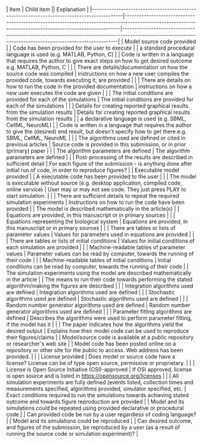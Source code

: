 ﻿| Item                                                                                      | Child item                                                                                                                                               || Explanation                                                                                                                                              |
|-------------------------------------------------------------------------------------------|----------------------------------------------------------------------------------------------------------------------------------------------------------|----------------------------------------------------------------------------------------------------------------------------------------------------------|
| Model source code provided                                                                |                                                                                                                                                          | Code has been provided for the user to execute                                                                                                           |
| a standard procedural language is used (e.g. MATLAB, Python, C)                           |                                                                                                                                                          | Code is written in a language that requires the author to give exact steps on how to get desired outcome e.g. MATLAB, Python, C                          |
|                                                                                           | There are details/documentation on how the source code was compiled                                                                                      | instructions on how a new user compiles the provided code, towards executing it, are provided                                                            |
|                                                                                           | There are details on how to run the code in the provided documentation                                                                                   | instructions on how a new user executes the code are given                                                                                               |
|                                                                                           | The initial conditions are provided for each of the simulations                                                                                          | The initial conditions are provided for each of the simulations                                                                                          |
|                                                                                           | Details for creating reported graphical results from the simulation results                                                                              | Details for creating reported graphical results from the simulation results                                                                              |
| a declarative language is used (e.g. SBML, CellML, NeuroML)                               |                                                                                                                                                          | Code is written in a language that requires the author to give the (desired) end result, but doesn’t specify how to get there e.g. SBML, CellML, NeuroML |
|                                                                                           | The algorithms used are defined or cited in previous articles                                                                                            | Source code is provided in this submission, or in prior (primary) paper                                                                                  |
|                                                                                           | The algorithm parameters are defined                                                                                                                     | The algorithm parameters are defined                                                                                                                     |
|                                                                                           | Post-processing of the results are described in sufficient detail                                                                                        | For each figure of the submission - is anything done after initial run of code, in order to reproduce figures?                                           |
| Executable model provided                                                                 |                                                                                                                                                          | A executable code has been provided to the user                                                                                                          |
|                                                                                           | The model is executable without source (e.g. desktop application, compiled code, online service)                                                         | User may or may not see code. They just press PLAY to start simulation.                                                                                  |
|                                                                                           | There are sufficient details to repeat the required simulation experiments                                                                               | Instructions on how to run the code have been provided                                                                                                   |
| The model is described mathematically in the article(s)                                   |                                                                                                                                                          | Equations are provided, in this manuscript or in primary sources                                                                                         |
|                                                                                           | Equations representing the biological system                                                                                                             | Equations are provided, in this manuscript or in primary sources                                                                                         |
|                                                                                           | There are tables or lists of parameter values                                                                                                            | Values for parameters used in equations are provided                                                                                                     |
|                                                                                           | There are tables or lists of initial conditions                                                                                                          | Values for initial conditions of each simulation are provided                                                                                            |
|                                                                                           | Machine-readable tables of parameter values                                                                                                              | Parameter values can be read by computer, towards the running of their code                                                                              |
|                                                                                           | Machine-readable tables of initial conditions                                                                                                            | Initial conditions can be read by computer, towards the running of their code                                                                            |
| The simulation experiments using the model are described mathematically in the article    |                                                                                                                                                          | The means to run their code towards performing the stated algorithm/making the figures are described                                                     |
|                                                                                           | Integration algorithms used are defined                                                                                                                  | Integration algorithms used are defined                                                                                                                  |
|                                                                                           | Stochastic algorithms used are defined                                                                                                                   | Stochastic algorithms used are defined                                                                                                                   |
|                                                                                           | Random number generator algorithms used are defined                                                                                                      | Random number generator algorithms used are defined                                                                                                      |
|                                                                                           | Parameter fitting algorithms are defined                                                                                                                 | Describes the algorithms were used to perform parameter fitting, if the model has it                                                                     |
|                                                                                           | The paper indicates how the algorithms yield the desired output                                                                                          | Explains how their model code can be used to reproduce their figures/claims                                                                              |
| Model/source code is available at a public repository or researcher's web site            |                                                                                                                                                          | Model code has been posted online on a repository or other site for the public to access. Web address has been provided.                                 |
|                                                                                           | License provided                                                                                                                                         | Does model or source code have a license? License can be of type open source, permissive or proprietary.                                                 |
|                                                                                           | License is Open Source Initiative (OSI)-approved                                                                                                         | If OSI approved, license is open source and is listed in https://opensource.org/licenses                                                                 |
|                                                                                           | All simulation experiments are fully defined (events listed, collection times and measurements specified, algorithms provided, simulator specified, etc. | Exact conditions required to run the simulations towards achieving stated outcome and towards figure reproduction are provided                           |
| Model and its simulations could be repeated using provided declarative or procedural code |                                                                                                                                                          | Can provided code be run by a user regardless of coding language?                                                                                        |
| Model and its simulations could be reproduced                                             |                                                                                                                                                          | Can desired outcome, and figures of the submission, be reproduced by a user (as a result of running the source code or simulation experiment)?           |
